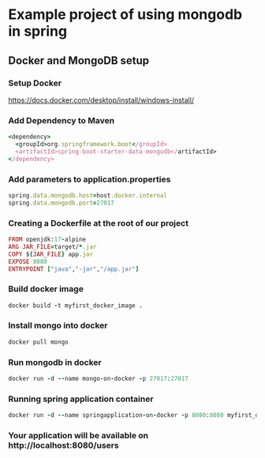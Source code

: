 # Example project of using mongodb in spring

## Docker and MongoDB setup

### Setup Docker
https://docs.docker.com/desktop/install/windows-install/
### Add Dependency to Maven
```ruby
<dependency>
  <groupId>org.springframework.boot</groupId>
  <artifactId>spring-boot-starter-data-mongodb</artifactId>
</dependency>
```
### Add parameters to application.properties
```ruby
spring.data.mongodb.host=host.docker.internal
spring.data.mongodb.port=27017
```
### Creating a Dockerfile at the root of our project
```ruby
FROM openjdk:17-alpine
ARG JAR_FILE=target/*.jar
COPY ${JAR_FILE} app.jar
EXPOSE 8080
ENTRYPOINT ["java","-jar","/app.jar"]
```
### Build docker image
```ruby
docker build -t myfirst_docker_image .
```
### Install mongo into docker
```ruby
docker pull mongo
```
### Run mongodb in docker
```ruby  
docker run -d --name mongo-on-docker -p 27017:27017
```
### Running spring application container
```ruby
docker run -d --name springapplication-on-docker -p 8080:8080 myfirst_docker_image
```
### Your application will be available on http://localhost:8080/users 

